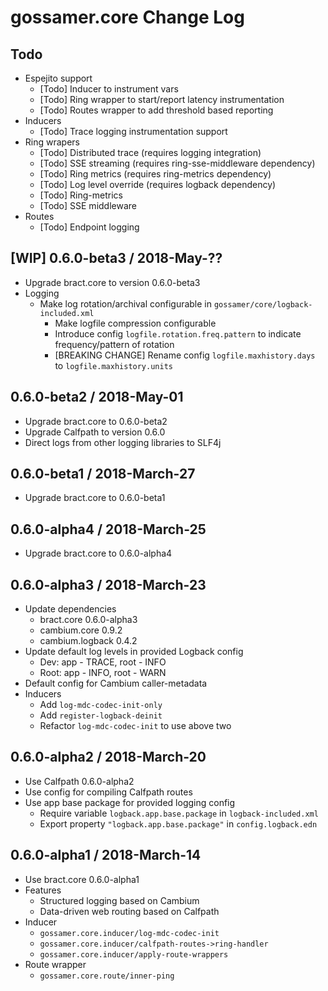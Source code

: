 # gossamer.core Change Log

## Todo

- Espejito support
  - [Todo] Inducer to instrument vars
  - [Todo] Ring wrapper to start/report latency instrumentation
  - [Todo] Routes wrapper to add threshold based reporting
- Inducers
  - [Todo] Trace logging instrumentation support
- Ring wrapers
  - [Todo] Distributed trace (requires logging integration)
  - [Todo] SSE streaming (requires ring-sse-middleware dependency)
  - [Todo] Ring metrics  (requires ring-metrics dependency)
  - [Todo] Log level override (requires logback dependency)
  - [Todo] Ring-metrics
  - [Todo] SSE middleware
- Routes
  - [Todo] Endpoint logging


## [WIP] 0.6.0-beta3 / 2018-May-??

- Upgrade bract.core to version 0.6.0-beta3
- Logging
  - Make log rotation/archival configurable in `gossamer/core/logback-included.xml`
    - Make logfile compression configurable
    - Introduce config `logfile.rotation.freq.pattern` to indicate frequency/pattern of rotation
    - [BREAKING CHANGE] Rename config `logfile.maxhistory.days` to `logfile.maxhistory.units`


## 0.6.0-beta2 / 2018-May-01

- Upgrade bract.core to 0.6.0-beta2
- Upgrade Calfpath to version 0.6.0
- Direct logs from other logging libraries to SLF4j


## 0.6.0-beta1 / 2018-March-27

- Upgrade bract.core to 0.6.0-beta1


## 0.6.0-alpha4 / 2018-March-25

- Upgrade bract.core to 0.6.0-alpha4


## 0.6.0-alpha3 / 2018-March-23

- Update dependencies
  - bract.core 0.6.0-alpha3
  - cambium.core 0.9.2
  - cambium.logback 0.4.2
- Update default log levels in provided Logback config
  - Dev:  app - TRACE, root - INFO
  - Root: app - INFO,  root - WARN
- Default config for Cambium caller-metadata
- Inducers
  - Add `log-mdc-codec-init-only`
  - Add `register-logback-deinit`
  - Refactor `log-mdc-codec-init` to use above two


## 0.6.0-alpha2 / 2018-March-20

- Use Calfpath 0.6.0-alpha2
- Use config for compiling Calfpath routes
- Use app base package for provided logging config
  - Require variable `logback.app.base.package` in `logback-included.xml`
  - Export property `"logback.app.base.package"` in `config.logback.edn`


## 0.6.0-alpha1 / 2018-March-14

- Use bract.core 0.6.0-alpha1
- Features
  - Structured logging based on Cambium
  - Data-driven web routing based on Calfpath
- Inducer
  - `gossamer.core.inducer/log-mdc-codec-init`
  - `gossamer.core.inducer/calfpath-routes->ring-handler`
  - `gossamer.core.inducer/apply-route-wrappers`
- Route wrapper
  - `gossamer.core.route/inner-ping`
